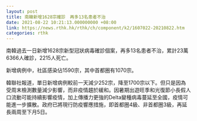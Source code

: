 ```yaml
---
layout: post
title: 南韓新增1628宗確診　再多13名患者不治
date: 2021-08-22 10:21:13.000000000 +08:00
link: https://news.rthk.hk/rthk/ch/component/k2/1607022-20210822.htm
categories: rthk
---
```


南韓過去一日新增1628宗新型冠狀病毒確診個案，再多13名患者不治，累計23萬6366人確診，2215人死亡。

新增病例中，社區感染佔1590宗，其中首都圈有1070宗。

韓聯社報道，單日新增病例較前一天減少252宗，降至1700宗以下。但只是因為受周末檢測數量減少影響，而非疫情趨於緩和。因暑期出遊旺季和光復節小長假人口流動可能持續影響疫情，加上傳播力更強的Delta變種病毒蔓延至全國，疫情可能進一步擴散。政府已將現行防疫響應措施，即首都圈4級、非首都圈3級，再延長兩周至下月5日。
